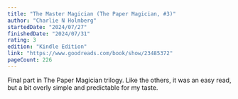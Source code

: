```yaml
---
title: "The Master Magician (The Paper Magician, #3)"
author: "Charlie N Holmberg"
startedDate: "2024/07/27"
finishedDate: "2024/07/31"
rating: 3
edition: "Kindle Edition"
link: "https://www.goodreads.com/book/show/23485372"
pageCount: 226
---
```


Final part in The Paper Magician trilogy. Like the others, it was an easy read, but a bit overly simple and predictable for my taste.